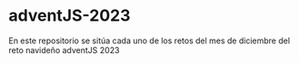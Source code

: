 # adventJS-2023
En este repositorio se sitúa cada uno de los retos del mes de diciembre del reto navideño adventJS 2023
